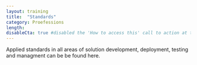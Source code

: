 ```yaml
---
layout: training
title:  "Standards"
category: Proefessions
length:
disableCta: true #disabled the 'How to access this' call to action at the bottom of the page template
---
```


Applied standards in all areas of solution development, deployment, testing and managment can be 
be found here. 

